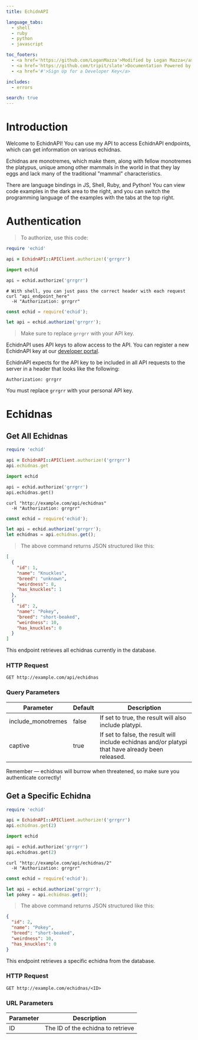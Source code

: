```yaml
---
title: EchidnAPI

language_tabs:
  - shell
  - ruby
  - python
  - javascript

toc_footers:
  - <a href='https://github.com/LoganMazza'>Modified by Logan Mazza</a>
  - <a href='https://github.com/tripit/slate'>Documentation Powered by Slate</a>
  - <a href='#'>Sign Up for a Developer Key</a>

includes:
  - errors

search: true
---
```


# Introduction

Welcome to EchidnAPI! You can use my API to access EchidnAPI endpoints, which can get information on various echidnas.

Echidnas are monotremes, which make them, along with fellow monotremes the platypus, unique among other mammals in the world in that they lay eggs and lack many of the traditional "mammal" characteristics. 

There are language bindings in JS, Shell, Ruby, and Python! You can view code examples in the dark area to the right, and you can switch the programming language of the examples with the tabs at the top right.

# Authentication

> To authorize, use this code:

```ruby
require 'echid'

api = EchidnAPI::APIClient.authorize!('grrgrr')
```

```python
import echid

api = echid.authorize('grrgrr')
```

```shell
# With shell, you can just pass the correct header with each request
curl "api_endpoint_here"
  -H "Authorization: grrgrr"
```

```javascript
const echid = require('echid');

let api = echid.authorize('grrgrr');
```

> Make sure to replace `grrgrr` with your API key.

EchidnAPI uses API keys to allow access to the API. You can register a new EchidnAPI key at our [developer portal](http://example.com/developers).

EchidnAPI expects for the API key to be included in all API requests to the server in a header that looks like the following:

`Authorization: grrgrr`

<aside class="notice">
You must replace <code>grrgrr</code> with your personal API key.
</aside>

# Echidnas

## Get All Echidnas

```ruby
require 'echid'

api = EchidnAPI::APIClient.authorize!('grrgrr')
api.echidnas.get
```

```python
import echid

api = echid.authorize('grrgrr')
api.echidnas.get()
```

```shell
curl "http://example.com/api/echidnas"
  -H "Authorization: grrgrr"
```

```javascript
const echid = require('echid');

let api = echid.authorize('grrgrr');
let echidnas = api.echidnas.get();
```

> The above command returns JSON structured like this:

```json
[
  {
    "id": 1,
    "name": "Knuckles",
    "breed": "unknown",
    "weirdness": 8,
    "has_knuckles": 1
  },
  {
    "id": 2,
    "name": "Pokey",
    "breed": "short-beaked",
    "weirdness": 10,
    "has_knuckles": 0
  }
]
```

This endpoint retrieves all echidnas currently in the database.

### HTTP Request

`GET http://example.com/api/echidnas`

### Query Parameters

Parameter | Default | Description
--------- | ------- | -----------
include_monotremes | false | If set to true, the result will also include platypi.
captive | true | If set to false, the result will include echidnas and/or platypi that have already been released.

<aside class="success">
Remember — echidnas will burrow when threatened, so make sure you authenticate correctly!
</aside>

## Get a Specific Echidna

```ruby
require 'echid'

api = EchidnAPI::APIClient.authorize!('grrgrr')
api.echidnas.get(2)
```

```python
import echid

api = echid.authorize('grrgrr')
api.echidnas.get(2)
```

```shell
curl "http://example.com/api/echidnas/2"
  -H "Authorization: grrgrr"
```

```javascript
const echid = require('echid');

let api = echid.authorize('grrgrr');
let pokey = api.echidnas.get();
```

> The above command returns JSON structured like this:

```json
{
  "id": 2,
  "name": "Pokey",
  "breed": "short-beaked",
  "weirdness": 10,
  "has_knuckles": 0
}
```

This endpoint retrieves a specific echidna from the database.

### HTTP Request

`GET http://example.com/echidnas/<ID>`

### URL Parameters

Parameter | Description
--------- | -----------
ID | The ID of the echidna to retrieve

